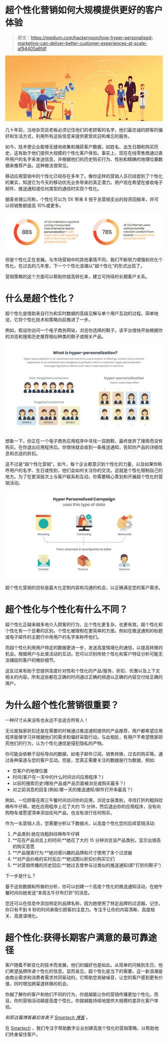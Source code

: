 # 超个性化营销如何大规模提供更好的客户体验

> 原文：<https://medium.com/hackernoon/how-hyper-personalised-marketing-can-deliver-better-customer-experiences-at-scale-af94405a6fdf>

![](img/28cd3634710e1f812c86955826180057.png)

几十年前，当地杂货店老板必须记住他们的老顾客的名字，他们最忠诚的顾客的偏好和生活方式，利用所有这些信息来提供更受欢迎和难忘的服务。

如今，技术使企业能够无缝地收集和捕获客户数据，如姓名、出生日期和购买历史，这有助于他们提供大规模的个性化客户体验。事实上，现在在线零售商通过直呼用户的名字来发送信息，并根据他们的历史购买行为、性别和精确的地理位置数据来推荐产品，这种做法很常见。

移动应用营销中的个性化已经存在多年了。像你这样的营销人员已经尝到了个性化的果实，知道它为今天的移动优先业务带来的真正潜力。用户现在希望在接收电子邮件、推送通知或任何类型的通信时实现个性化。

据麦肯锡公司称，个性化可以为 5X 带来 8 倍于总营销支出的投资回报率，并可以将销售额提高 10%或更多。

![](img/0e5da3482cbea72663d0df0348f44089.png)

但是个性化正在发展。与市场营销中的其他事情不同，我们不断努力增强和优化个性化。在过去的几年里，下一个个性化浪潮以“超个性化”的形式出现了。

营销策略的这个方面可以帮助你提高转化率，建立可持续的长期客户关系。

# 什么是超个性化？

超个性化是借助来自行为和实时数据的高级见解与单个用户互动的过程。简单地说，它将个性化技术和策略向前推进了一步。

例如，假设你访问一个电子商务网站，浏览你选择的鞋子。该平台很快开始根据你的浏览和搜索历史推荐相似种类的鞋子或相关产品。

![](img/80dd85ac4707bf64b6c78c00769a41f9.png)

想象一下，你正在一个电子商务应用程序中寻找一双跑鞋，最终放弃了搜索而没有购买。在你退出应用程序后，你很快就会收到一条推送通知，告知你产品的详细信息和合适的折扣。

这不过是“超个性化营销”。如今，每个企业都意识到个性化的力量，以及如果你称呼用户的名字、生日或性别，他们会如何关注你的交流。这就是个性化限制自己的地方。为了在更深层次上与客户联系和互动，你需要精心策划和开展超个性化的营销活动。

![](img/1af9a1e3342c916c783ee5160d357d44.png)

超个性化营销的目标是最大化定制内容和沟通的机会，以正确满足您的客户需求。

# 超个性化与个性化有什么不同？

超个性化正越来越多地介入顾客的行为，比个性化更复杂，也更有效。超个性化和个性化有一个显著的区别。个性化被限制在更简单的方面，例如在推送通知的标题或电子邮件的主题行中用用户的名字来称呼他们。

而超个性化利用用户特定的数据更进一步，发送高度情境化的通信，以提高转换的机会。根据用户与此类活动的互动，您可以识别传统个性化和客户特征分析可能无法捕捉的客户的微妙细节。

这反过来有助于您提供高度针对性和个性化的产品/服务、折扣、优惠以及上下文相关的内容。所有这些都在正确的时间通过正确的频道以正确的内容交付给正确的用户。

# 为什么超个性化营销很重要？

一种尺寸从来没有也永远不会适合所有人！

无论是独家折扣还是在需要的时候通过推送通知提供的产品推荐，用户都希望应用程序能够学习并根据他们的需求和偏好采取行动。与此相反，有用户不希望商家研究他们的行为，认为个性化通信是侵犯隐私的产物。

你可能会依赖于目标导向的数据，如电子邮件订阅，销售转换，过去的购买等。通过各种渠道与您的客户互动。但是，您真正需要关注的数据是行为数据，例如:

*   您客户的地理位置
*   时间(客户在一天中的什么时间访问应用程序？)
*   以前的搜索历史(哪些产品或产品页面被浏览或购买最多？)
*   对之前消息的回复(例如:哪一天的推送通知/邮件打开率最高？)

例如，一位顾客在周三午餐时间访问你的应用，浏览女装类别，寻找打折的粗斜纹棉布牛仔裤。她在应用程序上花了大约 15 分钟，然后退出你的应用程序，没有向购物车或愿望清单添加任何产品，也没有进行任何购买。

作为一名营销人员，您需要分析以下数据点，以高度个性化您的后续营销活动:

1.  产品类别:她在找粗斜纹棉布牛仔裤
2.  **花在产品浏览上的时间:**她花了大约 15 分钟浏览该产品类别，显示出很高的购买意愿
3.  **产品搜索行为:**她对感兴趣的品牌和尺寸使用了多个过滤器
4.  **对产品价格的实时反应:**她试图以折扣价购买它们
5.  **对营销传播的历史回应:**她过去曾参与过类似的推送通知(即“打折的鞋子”)

下一步是什么？

基于这些数据和所做的分析，你可以创建一个高度个性化的推送通知活动，在她午餐时间向她发送“本周五牛仔布打折”的消息。

您还可以在信息中添加特定的品牌名称，因为她使用了特定品牌的过滤器。记住，你只有不到 8 秒的时间来吸引顾客的注意力。专注于让你的内容清晰、高度相关、高度语境化。

# 超个性化:获得长期客户满意的最可靠途径

客户随着不断变化的技术而发展，他们的偏好也是如此。从简单的问候到生日，他们希望品牌传递个性化的信息。显而易见，超个性化是当下的需要。这一新浪潮是由商业需求和消费者需求共同驱动的。它帮助您突破噪音，让您的客户感到更有价值，同时增加跨渠道转换的机会。

你越了解你的客户和他们不同的行为，你就越能让你的营销传播更加个性化。而且，你的营销活动越是高度个性化，你就越能持续地提供大规模的差异化客户体验。

*和耶这篇博客最初发表于* [*Smartech 博客*](https://blog.netcoresmartech.com/hyper-personalisation-for-better-customer-experiences) *。*

在 [Smartech](https://www.netcoresmartech.com/) ，我们专注于帮助数字企业创建高度个性化的营销策略，以帮助他们终身留住客户。